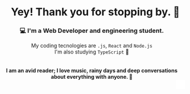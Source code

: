 
<div display="inline-block">
 
 <h1 align="center" style="margin-left: 20px">Yey! Thank you for stopping by. 👋 </h1>
 <h3 align="center">  💻 I'm a Web Developer and engineering student. </h3>
</div>

<div align="center"  display="inline-block">

 My coding tecnologies are `.js`, `React` and `Node.js` <br>
 I'm also studying `TypeScript` 💜  <b> <br>
 <br>
 <br> 
 I am an avid reader; I love music, rainy days and deep conversations about everything with anyone. 🌱
 <br>
  <a  href="https://www.linkedin.com/in/heloisa-mafra/"><img align="right" width="25px" src="https://github.com/Aakarsh-B/trying-repos/blob/master/linkedin.svg" />
</div>

##

